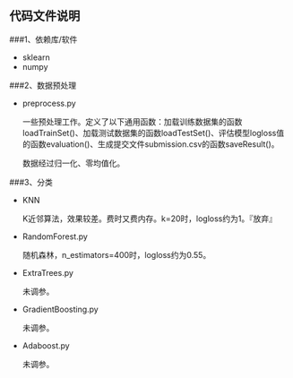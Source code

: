 代码文件说明
-----
###1、依赖库/软件
- sklearn
- numpy


###2、数据预处理
- preprocess.py   
	
	一些预处理工作。定义了以下通用函数：加载训练数据集的函数loadTrainSet()、加载测试数据集的函数loadTestSet()、评估模型logloss值的函数evaluation()、生成提交文件submission.csv的函数saveResult()。

	数据经过归一化、零均值化。



###3、分类

- KNN

	K近邻算法，效果较差。费时又费内存。k=20时，logloss约为1。『放弃』

- RandomForest.py

	随机森林，n_estimators=400时，logloss约为0.55。

- ExtraTrees.py

	未调参。

- GradientBoosting.py

	未调参。

- Adaboost.py

	未调参。
